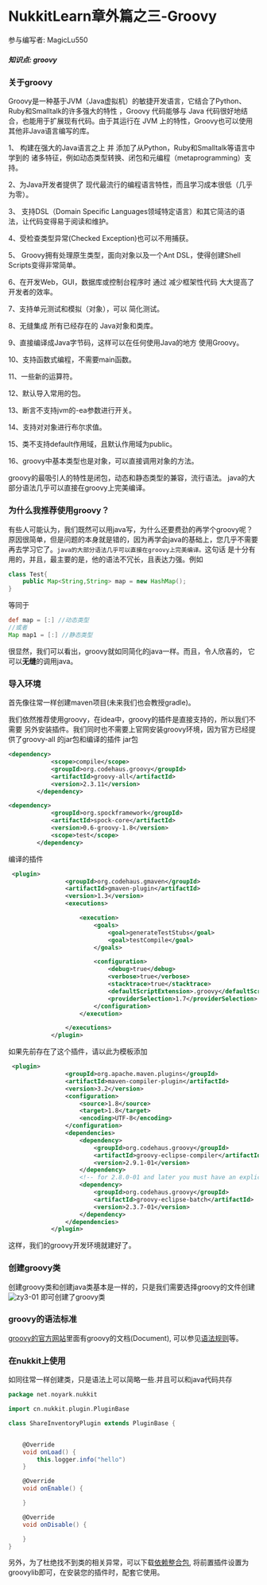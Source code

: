 # NukkitLearn章外篇之三-Groovy

参与编写者: MagicLu550

##### 知识点:  groovy

### 关于groovy

Groovy是一种基于JVM（Java虚拟机）的敏捷开发语言，它结合了Python、Ruby和Smalltalk的许多强大的特性
，Groovy 代码能够与 Java 代码很好地结合，也能用于扩展现有代码。由于其运行在 JVM 上的特性，Groovy也可以使用其他非Java语言编写的库。

1、 构建在强大的Java语言之上 并 添加了从Python，Ruby和Smalltalk等语言中学到的 诸多特征，例如动态类型转换、闭包和元编程（metaprogramming）支持。

2、为Java开发者提供了 现代最流行的编程语言特性，而且学习成本很低（几乎为零）。

3、 支持DSL（Domain Specific Languages领域特定语言）和其它简洁的语法，让代码变得易于阅读和维护。

4、受检查类型异常(Checked Exception)也可以不用捕获。

5、 Groovy拥有处理原生类型，面向对象以及一个Ant DSL，使得创建Shell Scripts变得非常简单。

6、在开发Web，GUI，数据库或控制台程序时 通过 减少框架性代码 大大提高了开发者的效率。

7、支持单元测试和模拟（对象），可以 简化测试。

8、无缝集成 所有已经存在的 Java对象和类库。

9、直接编译成Java字节码，这样可以在任何使用Java的地方 使用Groovy。  

10、支持函数式编程，不需要main函数。

11、一些新的运算符。

12、默认导入常用的包。

13、断言不支持jvm的-ea参数进行开关。

14、支持对对象进行布尔求值。

15、类不支持default作用域，且默认作用域为public。

16、groovy中基本类型也是对象，可以直接调用对象的方法。

groovy的最吸引人的特性是闭包，动态和静态类型的兼容，流行语法。
java的大部分语法几乎可以直接在groovy上完美编译。

### 为什么我推荐使用groovy？
有些人可能认为，我们既然可以用java写，为什么还要费劲的再学个groovy呢？
原因很简单，但是问题的本身就是错的，因为再学会java的基础上，您几乎不需要
再去学习它了。`java的大部分语法几乎可以直接在groovy上完美编译。`这句话
是十分有用的，并且，最主要的是，他的语法不冗长，且表达力强。例如
```java
class Test{
    public Map<String,String> map = new HashMap();
}

```
等同于
```groovy
def map = [:] //动态类型
//或者
Map map1 = [:] //静态类型

```
很显然，我们可以看出，groovy就如同简化的java一样。而且，令人欣喜的，
它可以**无缝**的调用java。

### 导入环境
首先像往常一样创建maven项目(未来我们也会教授gradle)。

我们依然推荐使用groovy，在idea中，groovy的插件是直接支持的，所以我们不需要
另外安装插件。我们同时也不需要上官网安装groovy环境，因为官方已经提供了groovy-all
的jar包和编译的插件
jar包
```xml
<dependency>
            <scope>compile</scope>
            <groupId>org.codehaus.groovy</groupId>
            <artifactId>groovy-all</artifactId>
            <version>2.3.11</version>
        </dependency>
```
```xml
<dependency>
            <groupId>org.spockframework</groupId>
            <artifactId>spock-core</artifactId>
            <version>0.6-groovy-1.8</version>
            <scope>test</scope>
        </dependency>
```
编译的插件
```xml
 <plugin>
                <groupId>org.codehaus.gmaven</groupId>
                <artifactId>gmaven-plugin</artifactId>
                <version>1.3</version>
                <executions>

                    <execution>
                        <goals>
                            <goal>generateTestStubs</goal>
                            <goal>testCompile</goal>
                        </goals>

                        <configuration>
                            <debug>true</debug>
                            <verbose>true</verbose>
                            <stacktrace>true</stacktrace>
                            <defaultScriptExtension>.groovy</defaultScriptExtension>
                            <providerSelection>1.7</providerSelection>
                        </configuration>
                    </execution>

                </executions>
            </plugin>
```
如果先前存在了这个插件，请以此为模板添加
```xml
 <plugin>
                <groupId>org.apache.maven.plugins</groupId>
                <artifactId>maven-compiler-plugin</artifactId>
                <version>3.2</version>
                <configuration>
                    <source>1.8</source>
                    <target>1.8</target>
                    <encoding>UTF-8</encoding>
                </configuration>
                <dependencies>
                    <dependency>
                        <groupId>org.codehaus.groovy</groupId>
                        <artifactId>groovy-eclipse-compiler</artifactId>
                        <version>2.9.1-01</version>
                    </dependency>
                    <!-- for 2.8.0-01 and later you must have an explicit dependency on groovy-eclipse-batch -->
                    <dependency>
                        <groupId>org.codehaus.groovy</groupId>
                        <artifactId>groovy-eclipse-batch</artifactId>
                        <version>2.3.7-01</version>
                    </dependency>
                </dependencies>
            </plugin>
```
这样，我们的groovy开发环境就建好了。

### 创建groovy类

创建groovy类和创建java类基本是一样的，只是我们需要选择groovy的文件创建
![zy3-01](images/zy3-01.png)
即可创建了groovy类

### groovy的语法标准
[groovy的官方网站](http://www.groovy-lang.org)里面有groovy的文档(Document),
可以参见[语法规则](http://www.groovy-lang.org/syntax.html)等。

### 在nukkit上使用
如同往常一样创建类，只是语法上可以简略一些.并且可以和java代码共存
```groovy
package net.noyark.nukkit

import cn.nukkit.plugin.PluginBase

class ShareInventoryPlugin extends PluginBase {


    @Override
    void onLoad() {
        this.logger.info("hello")
    }

    @Override
    void onEnable() {

    }

    @Override
    void onDisable() {

    }
}
```
另外，为了杜绝找不到类的相关异常，可以下载[依赖整合包](https://github.com/Server-Founder/Nukkit_GroovyLib),
将前置插件设置为groovylib即可，在安装您的插件时，配套它使用。

